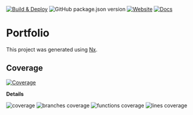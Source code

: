 
[![Build & Deploy](https://github.com/alexwine36/Portfolio/actions/workflows/build-deploy.yml/badge.svg)](https://github.com/alexwine36/Portfolio/actions/workflows/build-deploy.yml) ![GitHub package.json version](https://img.shields.io/github/package-json/v/alexwine36/Portfolio) [![Website](https://img.shields.io/website?label=portfolio&url=https%3A%2F%2Falex-wine-portfolio.netlify.app%2F)](https://alex-wine-portfolio.netlify.app/) [![Docs](https://img.shields.io/website?label=docs&url=https%3A%2F%2Falexwine36.github.io%2FPortfolio)](https://alexwine36.github.io/Portfolio) 

# Portfolio

This project was generated using [Nx](https://nx.dev).



## Coverage 

[![Coverage](https://img.shields.io/static/v1?label=coverage&message=status&color=blue)](COVERAGE.md) 

**Details**

![coverage](https://alexwine36.github.io/Portfolio/coverage/assets/coverage.svg) ![branches coverage](https://alexwine36.github.io/Portfolio/coverage/assets/branches.svg) ![functions coverage](https://alexwine36.github.io/Portfolio/coverage/assets/functions.svg) ![lines coverage](https://alexwine36.github.io/Portfolio/coverage/assets/lines.svg)
